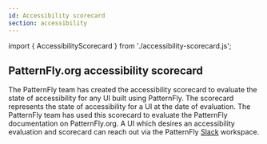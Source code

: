 ```yaml
---
id: Accessibility scorecard
section: accessibility
---
```

import { AccessibilityScorecard } from './accessibility-scorecard.js';

## PatternFly.org accessibility scorecard

The PatternFly team has created the accessibility scorecard to evaluate the state of accessibility for any
UI built using PatternFly. The scorecard represents the state of accessibility for a UI at 
the date of evaluation. The PatternFly team has used this scorecard to evaluate the
PatternFly documentation on PatternFly.org. A UI which desires an accessibility evaluation and scorecard can reach out
via the PatternFly <a href="//slack.patternfly.org/" target="_blank" rel="noopener noreferrer">Slack</a> workspace.

<AccessibilityScorecard />
